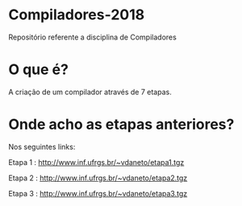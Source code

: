 # Compiladores-2018
Repositório referente a disciplina de Compiladores

# O que é?
A criação de um compilador através de 7 etapas. 

# Onde acho as etapas anteriores?
Nos seguintes links:

Etapa 1 : <http://www.inf.ufrgs.br/~vdaneto/etapa1.tgz>

Etapa 2 : <http://www.inf.ufrgs.br/~vdaneto/etapa2.tgz>

Etapa 3 : <http://www.inf.ufrgs.br/~vdaneto/etapa3.tgz>
